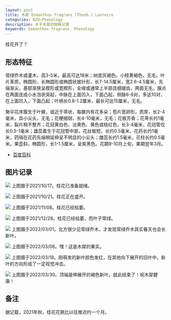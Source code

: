 ```yaml
---
layout: post
title: 木犀 Osmanthus fragrans (Thunb.) Loureiro
categories: NJU-Phenology
description: 关于木犀的物候记录
keywords: Osmanthus fragrans, Phenology
---
```


桂花开了？

## 形态特征

常绿乔木或灌木，高3-5米，最高可达18米；树皮灰褐色。小枝黄褐色，无毛。叶片革质，椭圆形、长椭圆形或椭圆状披针形，长7-14.5厘米，宽2.6-4.5厘米，先端渐尖，基部渐狭呈楔形或宽楔形，全缘或通常上半部具细锯齿，两面无毛，腺点在两面连成小水泡状突起，中脉在上面凹入，下面凸起，侧脉6-8对，多达10对，在上面凹入，下面凸起；叶柄长0.8-1.2厘米，最长可达15厘米，无毛。

聚伞花序簇生于叶腋，或近于帚状，每腋内有花多朵；苞片宽卵形，质厚，长2-4毫米，具小尖头，无毛；花梗细弱，长4-10毫米，无毛；花极芳香；花萼长约1毫米，裂片稍不整齐；花冠黄白色、淡黄色、黄色或桔红色，长3-4毫米，花冠管仅长0.5-1毫米；雄蕊着生于花冠管中部，花丝极短，长约0.5毫米，花药长约1毫米，药隔在花药先端稍延伸呈不明显的小尖头；雌蕊长约1.5毫米，花柱长约0.5毫米。果歪斜，椭圆形，长1-1.5厘米，呈紫黑色。花期9-10月上旬，果期翌年3月。

 - [百度百科](https://baike.baidu.com/item/%E6%9C%A8%E7%8A%80/3625623)

## 图片记录

![](/images/blog/20211017-Osmanthus-fragrans.jpg)
上图摄于2021/10/17。桂花已准备就绪。

![](/images/blog/20211021-Osmanthus-fragrans.jpg)
上图摄于2021/10/21。桂花正在盛开。

![](/images/blog/20211108-Osmanthus-fragrans.jpg)
上图摄于2021/11/08。桂花已经枯萎。

![](/images/blog/20211228-Osmanthus-fragrans.jpg)
上图摄于2021/12/28。桂花已经枯萎，而叶子常绿。

![](/images/blog/20220301-Osmanthus-fragrans.jpg)
上图摄于2022/03/01。北方很少见常绿乔木，才发现常绿乔木其实春天也会长新叶。

![](/images/blog/20220308-Osmanthus-fragrans.jpg)
上图摄于2022/03/08。嘿！这是木犀的果实。

![](/images/blog/20220318-Osmanthus-fragrans.jpg)
上图摄于2022/03/18。刚萌发的新叶颜色发红，在其他向下展开的旧叶中，新叶的方向形成了一定视觉冲击。

![](/images/blog/20220330-Osmanthus-fragrans.jpg)
上图摄于2022/03/30。顶端是伸展开的褐色新叶。就此结束了！祝木犀健康！

## 备注

据记载，2021年秋，桂花花期比以往推迟约一个月。
